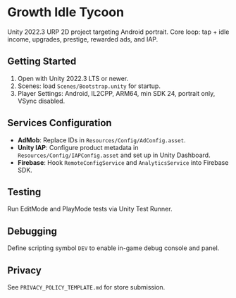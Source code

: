 # Growth Idle Tycoon

Unity 2022.3 URP 2D project targeting Android portrait. Core loop: tap + idle income, upgrades, prestige, rewarded ads, and IAP.

## Getting Started
1. Open with Unity 2022.3 LTS or newer.
2. Scenes: load `Scenes/Bootstrap.unity` for startup.
3. Player Settings: Android, IL2CPP, ARM64, min SDK 24, portrait only, VSync disabled.

## Services Configuration
- **AdMob**: Replace IDs in `Resources/Config/AdConfig.asset`.
- **Unity IAP**: Configure product metadata in `Resources/Config/IAPConfig.asset` and set up in Unity Dashboard.
- **Firebase**: Hook `RemoteConfigService` and `AnalyticsService` into Firebase SDK.

## Testing
Run EditMode and PlayMode tests via Unity Test Runner.

## Debugging
Define scripting symbol `DEV` to enable in-game debug console and panel.

## Privacy
See `PRIVACY_POLICY_TEMPLATE.md` for store submission.
